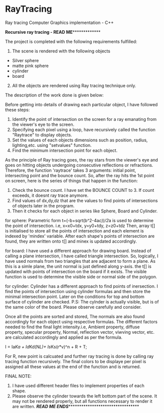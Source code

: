 RayTracing
==========

Ray tracing Computer Graphics implementation - C++

****************************Recursive ray tracing - READ ME*****************************************

The project is completed with the following requirements fulfilled:

1. The scene is rendered with the following objects
- Silver sphere
- matte pink sphere
- cylinder
- board

2. All the objects are rendered using Ray tracing technique only.

The description of the work done is given below:

Before getting into details of drawing each particular object, I have followed these steps:
1. Identify the point of intersection on the screen for a ray emanating from the viewer's eye to the screen.
2. Specifying each pixel using a loop, have recursively called the function "Raytrace" to display objects.
3. Set the values of each objects dimensions such as position, radius, lighting,etc. using "setvalues" function.
4. Find the minimum intersection point for each object.

As the principle of Ray tracing goes, the ray stars from the viewer's eye and goes on hitting objects undergoing consecutive reflections or refractions.
Therefore, the function 'raytrace' takes 3 arguments: initial point, intersecting point and the bounce count.
So, after the ray hits the 1st point on screen, here is the series of things that happen in the function:
1. Check the bounce count. I have set the BOUNCE COUNT to 3. If count exceeds, it doesnt ray trace anymore.
2. Find values of dx,dy,dz that are the values to find points of intersections of objects later in the program.
3. Then it checks for each object in series like Sphere, Board and Cylinder.

for sphere:
Parametric form t=(-b+sqrt(b^2-4a*c))/2*a is used to determine the point of intersection.
i.e, x=x0+tdx, y=y0+tdy, z=z0+tdz
Then, array t[] is initialised to store all the points of intersection and each element is indexed by 'mindex' variable.
After each shape's points of intersection are found, they are written onto t[] and minex is updated accordingly. 

for board:
I have used a different approach for drawing board. Instead of calling a plane intersection, I have called triangle intersection.
So, logically, I have used normals from two triangles that are adjacent to form a plane. As this is a simle plane, the unit normal is just defined along y-axis.
the t[] is updated with points of intersection on the board if it exists. The visible function is used to determine the visible side or normal side of the polygon.

for cylinder:
Cylinder has a different approach to find points of inersection.
I find the points of intersection using cylinder formulas and then store the minimal intersection point.
Later on the conditions for top and bottom surface of cylinder are checked.
P.S: The cylnder is actually visible, but is of the same color of the board. Please observe carefully and consider.

Once all the points are sorted and stored,
The normals are also found accordingly for each object using respective formulas.
The different factors needed to find the final light intensity.i.e,
Ambient property, diffuse property, specular property, 
Normal, reflection vector, viwving vector, etc. are calculated accordingly and applied as per the formula.

I = Ia*Ka + Id*Kd(N*L)+ Is*Ks(r*v)^n + R + T;

For R, new point is calcuated and further ray tracing is done by calling ray tracing function recursively.
The final colors to be displaye per pixel is assigned all these values at the end of the function and is returned.

FINAL NOTE:
1. I have used different header files to implement properties of each shape.
2. Please observe the cylinder towards the left bottom part of the scene. It may not be rendered properly, but all functions necessary to render it are written.
***********************************READ ME ENDS********************************************************************
